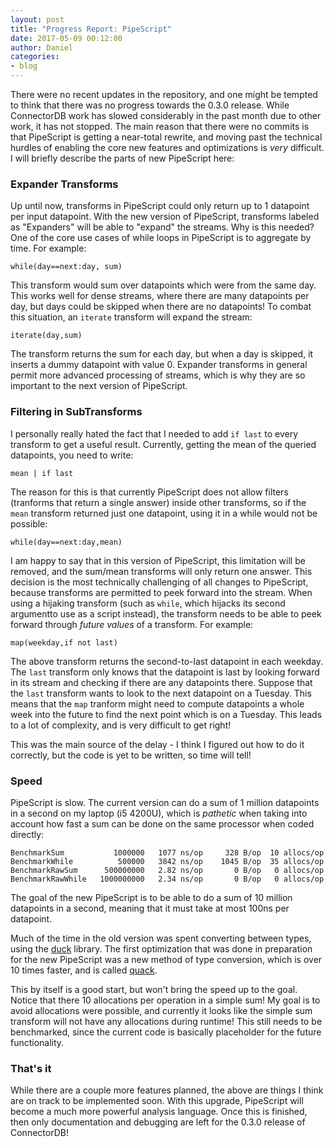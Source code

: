 ```yaml
---
layout: post
title: "Progress Report: PipeScript"
date: 2017-05-09 00:12:00
author: Daniel
categories:
- blog
---
```


There were no recent updates in the repository, and one might be tempted to think that there was no progress towards the 0.3.0 release. 
While ConnectorDB work has slowed considerably in the past month due to other work, it has not stopped.
The main reason that there were no commits is that PipeScript is getting a near-total rewrite, and moving past the technical hurdles
of enabling the core new features and optimizations is *very* difficult.  I will briefly describe the parts of new PipeScript here:

### Expander Transforms

Up until now, transforms in PipeScript could only return up to 1 datapoint per input datapoint. With the new version of PipeScript,
transforms labeled as "Expanders" will be able to "expand" the streams. Why is this needed? One of the core use cases of while loops
in PipeScript is to aggregate by time. For example:

```
while(day==next:day, sum)
```

This transform would sum over datapoints which were from the same day. This works well for dense streams, where there are many datapoints per day,
but days could be skipped when there are no datapoints! To combat this situation, an `iterate` transform will expand the stream:

```
iterate(day,sum)
```

The transform returns the sum for each day, but when a day is skipped, it inserts a dummy datapoint with value 0. 
Expander transforms in general permit more advanced processing of streams, which is why they are so important to the next version of PipeScript.

### Filtering in SubTransforms

I personally really hated the fact that I needed to add `if last` to every transform to get a useful result. Currently, getting the mean of the queried datapoints,
you need to write: 

```
mean | if last
```

The reason for this is that currently PipeScript does not allow filters (tranforms that return a single answer) inside other transforms, so if the `mean` transform
returned just one datapoint, using it in a while would not be possible:

```
while(day==next:day,mean)
```

I am happy to say that in this version of PipeScript, this limitation will be removed, and the sum/mean transforms will only return one answer.
This decision is the most technically challenging of all changes to PipeScript, because transforms are permitted to peek forward into the stream.
When using a hijaking transform (such as `while`, which hijacks its second argumentto use as a script instead), the transform needs to be able to peek forward
through *future values* of a transform. For example:

```
map(weekday,if not last)
```

The above transform returns the second-to-last datapoint in each weekday. The `last` transform only knows that the datapoint is last by looking forward in its stream
and checking if there are any datapoints there. Suppose that the `last` transform wants to look to the next datapoint on a Tuesday. This means that the `map` tranform might
need to compute datapoints a whole week into the future to find the next point which is on a Tuesday. This leads to a lot of complexity, and is very difficult to get right!

This was the main source of the delay - I think I figured out how to do it correctly, but the code is yet to be written, so time will tell!

### Speed

PipeScript is slow. The current version can do a sum of 1 million datapoints in a second on my laptop (i5 4200U), which is *pathetic* when taking into account
how fast a sum can be done on the same processor when coded directly:

```
BenchmarkSum           1000000   1077 ns/op     328 B/op  10 allocs/op
BenchmarkWhile          500000   3842 ns/op    1045 B/op  35 allocs/op
BenchmarkRawSum      500000000   2.82 ns/op       0 B/op   0 allocs/op
BenchmarkRawWhile   1000000000   2.34 ns/op       0 B/op   0 allocs/op
```

The goal of the new PipeScript is to be able to do a sum of 10 million datapoints in a second,
meaning that it must take at most 100ns per datapoint.

Much of the time in the old version was spent converting between types, using the [duck](https://github.com/connectordb/duck) library.
The first optimization that was done in preparation for the new PipeScript was a new method of type conversion, which is over 10 times faster,
and is called [quack](https://github.com/connectordb/duck/tree/master/quack).

This by itself is a good start, but won't bring the speed up to the goal. Notice that there 10 allocations per operation in a simple sum!
My goal is to avoid allocations were possible, and currently it looks like the simple sum transform will not have any allocations during runtime!
This still needs to be benchmarked, since the current code is basically placeholder for the future functionality.

### That's it

While there are a couple more features planned, the above are things I think are on track to be implemented soon. With this upgrade, PipeScript will become a much
more powerful analysis language. Once this is finished, then only documentation and debugging are left for the 0.3.0 release of ConnectorDB!

